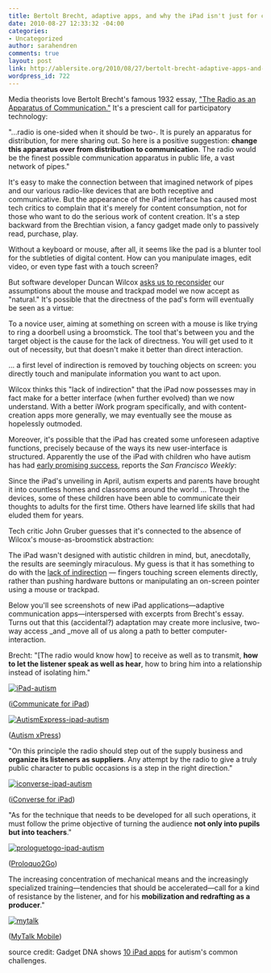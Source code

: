 ```yaml
---
title: Bertolt Brecht, adaptive apps, and why the iPad isn't just for consuming content
date: 2010-08-27 12:33:32 -04:00
categories:
- Uncategorized
author: sarahendren
comments: true
layout: post
link: http://ablersite.org/2010/08/27/bertolt-brecht-adaptive-apps-and-why-the-ipad-isnt-just-for-consuming-content/
wordpress_id: 722
---
```


Media theorists love Bertolt Brecht's famous 1932 essay, ["The Radio as an Apparatus of Communication."](http://home.freeuk.net/lemmaesthetics/brecht1.htm) It's a prescient call for participatory technology:

"...radio is one-sided when it should be two-. It is purely an apparatus for distribution, for mere sharing out. So here is a positive suggestion: **change this apparatus over from distribution to communication**. The radio would be the finest possible communication apparatus in public life, a vast network of pipes."

It's easy to make the connection between that imagined network of pipes and our various radio-like devices that are both receptive and communicative. But the appearance of the iPad interface has caused most tech critics to complain that it's merely for content consumption, not for those who want to do the serious work of content creation. It's a step backward from the Brechtian vision, a fancy gadget made only to passively read, purchase, play.

Without a keyboard or mouse, after all, it seems like the pad is a blunter tool for the subtleties of digital content. How can you manipulate images, edit video, or even type fast with a touch screen?

But software developer Duncan Wilcox [asks us to reconsider](http://duncanwilcox.com/2010/touch-content-creation/) our assumptions about the mouse and trackpad model we now accept as "natural." It's possible that the directness of the pad's form will eventually be seen as a virtue:

To a novice user, aiming at something on screen with a mouse is like trying to ring a doorbell using a broomstick. The tool that's between you and the target object is the cause for the lack of directness. You will get used to it out of necessity, but that doesn't make it better than direct interaction.

... a first level of indirection is removed by touching objects on screen: you directly touch and manipulate information you want to act upon.

Wilcox thinks this "lack of indirection" that the iPad now possesses may in fact make for a better interface (when further evolved) than we now understand. With a better iWork program specifically, and with content-creation apps more generally, we may eventually see the mouse as hopelessly outmoded.

Moreover, it's possible that the iPad has created some unforeseen adaptive functions, precisely because of the ways its new user-interface is structured. Apparently the use of the iPad with children who have autism has had [early promising success](http://www.sfweekly.com/2010-08-11/news/ihelp-for-autism/), reports the _San Francisco Weekly_:

Since the iPad's unveiling in April, autism experts and parents have brought it into countless homes and classrooms around the world ... Through the devices, some of these children have been able to communicate their thoughts to adults for the first time. Others have learned life skills that had eluded them for years.

Tech critic John Gruber guesses that it's connected to the absence of Wilcox's mouse-as-broomstick abstraction:

The iPad wasn't designed with autistic children in mind, but, anecdotally, the results are seemingly miraculous. My guess is that it has something to do with the [lack of indirection](http://daringfireball.net/linked/2010/06/21/duncan-wilcox) — fingers touching screen elements directly, rather than pushing hardware buttons or manipulating an on-screen pointer using a mouse or trackpad.

Below you'll see screenshots of new iPad applications—adaptive communication apps—interspersed with excerpts from Brecht's essay. Turns out that this (accidental?) adaptation may create more inclusive, two-way access _and _move all of us along a path to better computer-interaction.

Brecht: "[The radio would know how] to receive as well as to transmit, **how to let the listener speak as well as hear**, how to bring him into a relationship instead of isolating him."

[![iPad-autism](http://ablersite.files.wordpress.com/2010/08/ipad-autism.jpg)](http://ablersite.files.wordpress.com/2010/08/ipad-autism.jpg)

([iCommunicate for iPad](http://itunes.apple.com/us/app/icommunicate-for-ipad/id364186415?mt=8))

[![AutismExpress-ipad-autism](http://ablersite.files.wordpress.com/2010/08/autismexpress-ipad-autism.jpg)](http://ablersite.files.wordpress.com/2010/08/autismexpress-ipad-autism.jpg)

([Autism xPress](http://itunes.apple.com/us/app/autismxpress/id343549779?mt=8))

"On this principle the radio should step out of the supply business and **organize its listeners as suppliers**. Any attempt by the radio to give a truly public character to public occasions is a step in the right direction."

[![iconverse-ipad-autism](http://ablersite.files.wordpress.com/2010/08/iconverse-ipad-autism.jpg)](http://ablersite.files.wordpress.com/2010/08/iconverse-ipad-autism.jpg)

([iConverse for iPad](http://itunes.apple.com/in/app/iconverse-assisted-communication/id304852637?mt=8))

"As for the technique that needs to be developed for all such operations, it must follow the prime objective of turning the audience **not only into pupils but into teachers**."

[![prologuetogo-ipad-autism](http://ablersite.files.wordpress.com/2010/08/prologuetogo-ipad-autism.jpg)](http://ablersite.files.wordpress.com/2010/08/prologuetogo-ipad-autism.jpg)

([Proloquo2Go](http://itunes.apple.com/us/app/proloquo2go/id308368164?mt=8))

The increasing concentration of mechanical means and the increasingly specialized training—tendencies that should be accelerated—call for a kind of resistance by the listener, and for his **mobilization and redrafting as a producer**."

[![mytalk](http://ablersite.files.wordpress.com/2010/08/mytalk.jpg)](http://ablersite.files.wordpress.com/2010/08/mytalk.jpg)

([MyTalk Mobile](http://itunes.apple.com/us/app/mytalk-mobile/id324286288?mt=8))

source credit: Gadget DNA shows [10 iPad apps](http://www.gadgetsdna.com/10-revolutionary-ipad-apps-to-help-autistic-children/5522/) for autism's common challenges.
